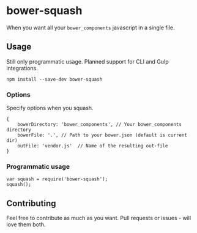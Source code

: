 # bower-squash

When you want all your ``bower_components`` javascript in a single file.

## Usage

Still only programmatic usage. Planned support for CLI and Gulp integrations.

    npm install --save-dev bower-squash

### Options

Specify options when you squash.

    {
        bowerDirectory: 'bower_components', // Your bower_components directory
        bowerFile: '.', // Path to your bower.json (default is current dir)
        outFile: 'vendor.js'  // Name of the resulting out-file
    }

### Programmatic usage

    var squash = require('bower-squash');
    squash();

## Contributing

Feel free to contribute as much as you want. Pull requests or issues - will love
them both.
